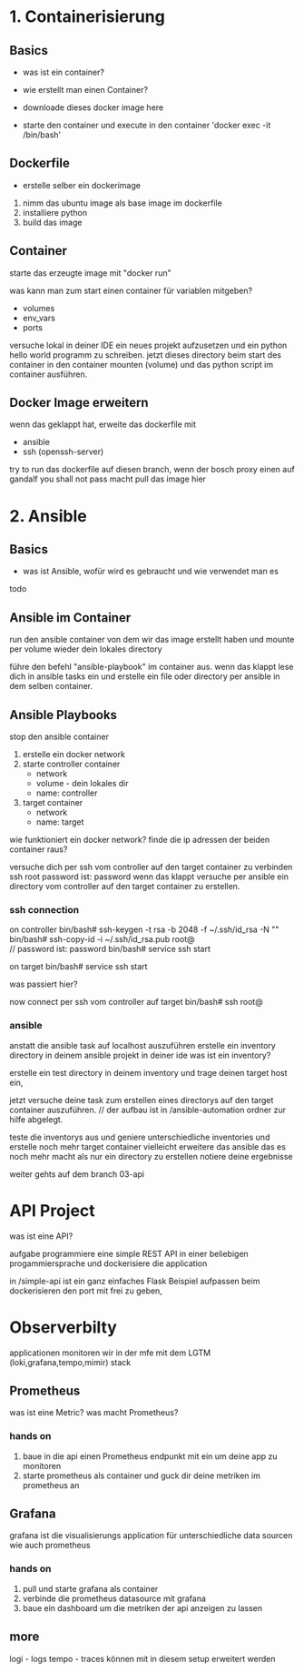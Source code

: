 # 1. Containerisierung

## Basics 
- was ist ein container? 
- wie erstellt man einen Container? 

- downloade dieses docker image <insert ubuntu> here 
- starte den container und execute in den container  'docker exec -it <name> /bin/bash' 

## Dockerfile
- erstelle selber ein dockerimage 

1. nimm das ubuntu image als base image im dockerfile 
2. installiere python 
4. build das image 

## Container 
starte das erzeugte image mit "docker run" 

was kann man zum start einen container für variablen mitgeben?
- volumes 
- env_vars
- ports

versuche lokal in deiner IDE ein neues projekt aufzusetzen und ein python hello world programm zu schreiben.
jetzt dieses directory beim start des container in den container mounten (volume)
und das python script im container ausführen. 

## Docker Image erweitern 
wenn das geklappt hat, erweite das dockerfile mit 
- ansible
- ssh (openssh-server) 

try to run das dockerfile auf diesen branch, wenn der bosch proxy einen auf gandalf you shall not pass macht
pull das image hier <ubuntu-ansible-image>


# 2. Ansible 

## Basics 
- was ist Ansible, wofür wird es gebraucht und wie verwendet man es 

todo 

## Ansible im Container 
run den ansible container von dem wir das image erstellt haben und mounte per volume wieder dein lokales directory 

führe den befehl "ansible-playbook" im container aus. 
wenn das klappt lese dich in ansible tasks ein und erstelle ein file oder directory per ansible in dem selben container. 

## Ansible Playbooks 
stop den ansible container 

1. erstelle ein docker network 
2. starte controller container
   - network 
   - volume - dein lokales dir 
   - name: controller 
3. target container
   - network 
   - name: target 

wie funktioniert ein docker network? 
finde die ip adressen der beiden container raus? 

versuche dich per ssh vom controller auf den target container zu verbinden 
ssh root password ist: password 
wenn das klappt versuche per ansible ein directory vom controller auf den target container zu erstellen. 

### ssh connection 
on controller 
bin/bash# ssh-keygen -t rsa -b 2048 -f ~/.ssh/id_rsa -N ""
bin/bash# ssh-copy-id -i ~/.ssh/id_rsa.pub root@<target-name>  
// password ist: password 
bin/bash# service ssh start 

on target 
bin/bash# service ssh start 

was passiert hier? 

now connect per ssh vom controller auf target
bin/bash# ssh root@<target-name> 

### ansible 
anstatt die ansible task auf localhost auszuführen
erstelle ein inventory directory in deinem ansible projekt in deiner ide 
was ist ein inventory?

erstelle ein test directory in deinem inventory und trage deinen target host ein,

jetzt versuche deine task zum erstellen eines directorys auf den target container auszuführen. 
// der aufbau ist in /ansible-automation ordner zur hilfe abgelegt. 

teste die inventorys aus und geniere unterschiedliche inventories und erstelle noch mehr target container 
vielleicht erweitere das ansible das es noch mehr macht als nur ein directory zu erstellen 
notiere deine ergebnisse 

weiter gehts auf dem branch 03-api 

# API Project
was ist eine API?

aufgabe programmiere eine simple REST API in einer beliebigen progammiersprache
und dockerisiere die application 

in /simple-api ist ein ganz einfaches Flask Beispiel 
aufpassen beim dockerisieren den port mit frei zu geben, 

# Observerbilty 
applicationen monitoren wir in der mfe mit dem LGTM (loki,grafana,tempo,mimir) stack 

## Prometheus 
was ist eine Metric?
was macht Prometheus? 

### hands on 
1. baue in die api einen Prometheus endpunkt mit ein um deine app zu monitoren 
2. starte prometheus als container und guck dir deine metriken im prometheus an 

## Grafana 
grafana ist die visualisierungs application für unterschiedliche data sourcen wie auch
prometheus 

### hands on 
1. pull und starte grafana als container 
2. verbinde die prometheus datasource mit grafana 
3. baue ein dashboard um die metriken der api anzeigen zu lassen 

## more 
logi - logs 
tempo - traces
können mit in diesem setup erweitert werden 


